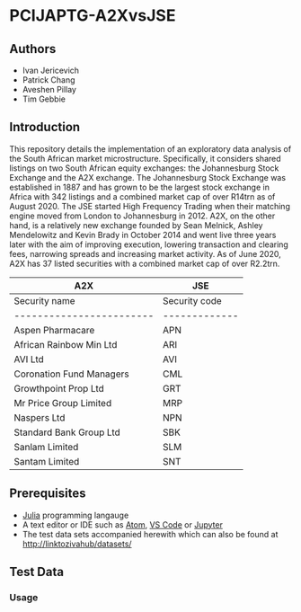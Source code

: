 # PCIJAPTG-A2XvsJSE

## Authors
* Ivan Jericevich
* Patrick Chang
* Aveshen Pillay
* Tim Gebbie

## Introduction
This repository details the implementation of an exploratory data analysis of the South African market microstructure. Specifically, it considers shared listings on two South African equity exchanges: the Johannesburg Stock Exchange and the A2X exchange. The Johannesburg Stock Exchange was established in 1887 and has grown to be the largest stock exchange in Africa with 342 listings and a combined market cap of over R14trn as of August 2020. The JSE started High Frequency Trading when their matching engine moved from London to Johannesburg in 2012. A2X, on the other hand, is a relatively new exchange founded by Sean Melnick, Ashley Mendelowitz and Kevin Brady in October 2014 and went live three years later with the aim of improving execution, lowering transaction and clearing fees, narrowing spreads and increasing market activity. As of June 2020, A2X has 37 listed securities with a combined market cap of over R2.2trn.

|A2X                                   |JSE                                       |
|--------------------------------------|------------------------------------------|
|Security name           |Security code|Security name               |Security code|
|------------------------|-------------|----------------------------|-------------|
|Aspen Pharmacare        |APN          |Absa Group Ltd              |ABG          |
|African Rainbow Min Ltd |ARI          |Anglo American Plc          |AGL          |
|AVI Ltd                 |AVI          |British American Tobacco Plc|BTI          |
|Coronation Fund Managers|CML          |FirstRand Limited           |FSR          |
|Growthpoint Prop Ltd    |GRT          |Nedbank Group Ltd           |NED          |
|Mr Price Group Limited  |MRP          |Naspers Ltd                 |NPN          |
|Naspers Ltd             |NPN          |Standard Bank Group Ltd     |SBK          |
|Standard Bank Group Ltd |SBK          |Shoprite Holdings Ltd       |SHP          |
|Sanlam Limited          |SLM          |Sanlam Limited              |SLM          |
|Santam Limited          |SNT          |Sasol Ltd                   |SOL          |


## Prerequisites
* [Julia](http://movielens.org) programming langauge
* A text editor or IDE such as [Atom](https://flight-manual.atom.io/getting-started/sections/installing-atom/), [VS Code](https://code.visualstudio.com/download) or [Jupyter](https://jupyter.org/install)
* The test data sets accompanied herewith which can also be found at <http://linktozivahub/datasets/>

## Test Data
### Usage